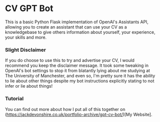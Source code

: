 # CV GPT Bot

This is a basic Python Flask implementation of OpenAI's Assistants API, allowing you to create an assistant that can use your CV as a knowledgebase to give others information about yourself, your experience, your skills and more.

### Slight Disclaimer

If you do choose to use this to try and advertise your CV, I would recommend you keep the disclaimer message. It took some tweaking in OpenAI's bot settings to stop it from blatantly lying about me studying at The University of Manchester, and even so, I'm pretty sure it has the ability to lie about other things despite my bot instructions explicitly stating to not infer or lie about things!

### Tutorial

You can find out more about how I put all of this together on (https://jackdevonshire.co.uk/portfolio-archive/gpt-cv-bot/)[My Website].
